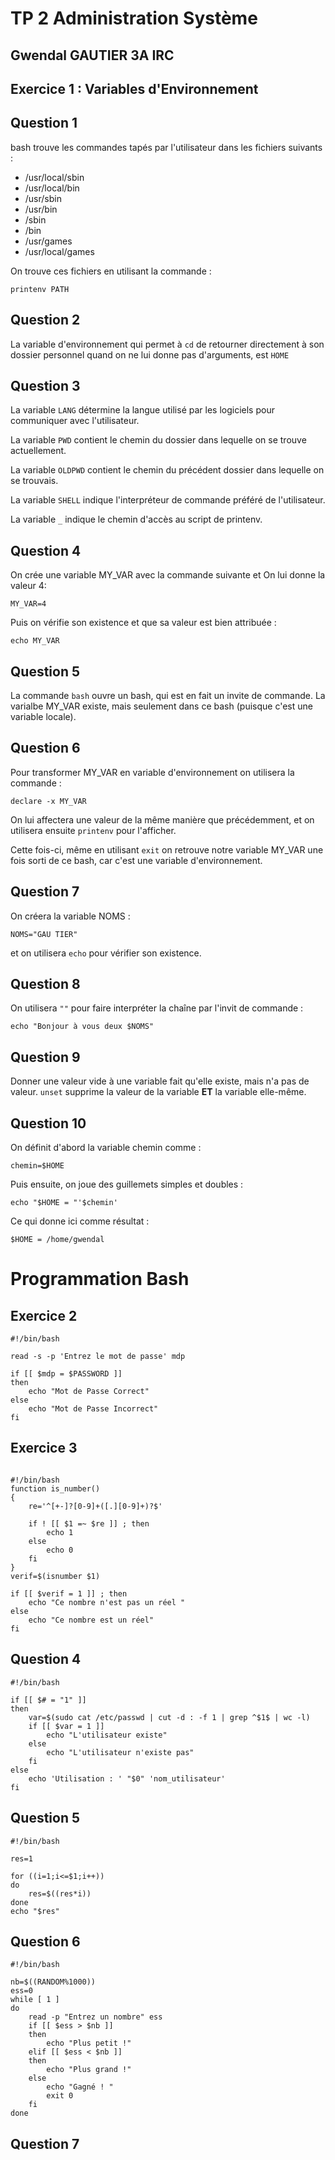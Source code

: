 # TP 2 Administration Système
## Gwendal GAUTIER 3A IRC

 ## Exercice 1 : Variables d'Environnement

 ## Question 1 
 bash trouve les commandes tapés par l'utilisateur dans les fichiers suivants : 
 * /usr/local/sbin
 * /usr/local/bin
 * /usr/sbin
 * /usr/bin
 * /sbin
 * /bin
 * /usr/games
 * /usr/local/games

 On trouve ces fichiers en utilisant la commande : 
 ```
 printenv PATH
 ```

 ## Question 2 
 La variable d'environnement qui permet à `cd` de retourner directement à son dossier personnel quand on ne lui donne pas d'arguments, est `HOME`

 ## Question 3 
 La variable `LANG` détermine la langue utilisé par les logiciels pour communiquer avec l'utilisateur.

 La variable `PWD` contient le chemin du dossier dans lequelle on se trouve actuellement.

 La variable `OLDPWD` contient le chemin du précédent dossier dans lequelle on se trouvais.

 La variable `SHELL` indique l'interpréteur de commande préféré de l'utilisateur.

 La variable `_` indique le chemin d'accès au script de printenv.

 ## Question 4 
 On crée une variable MY_VAR avec la commande suivante et On lui donne la valeur 4: 
```
MY_VAR=4
```
Puis on vérifie son existence et que sa valeur est bien attribuée : 
```
echo MY_VAR
```

## Question 5 
La commande `bash` ouvre un bash, qui est en fait un invite de commande. La varialbe MY_VAR existe, mais seulement dans ce bash (puisque c'est une variable locale). 

## Question 6 
Pour transformer MY_VAR en variable d'environnement  on utilisera la commande :
```
declare -x MY_VAR 
``` 
On lui affectera une valeur de la même manière que précédemment, et on utilisera ensuite `printenv` pour l'afficher. 

Cette fois-ci, même en utilisant `exit` on retrouve notre variable MY_VAR une fois sorti de ce bash, car c'est une variable d'environnement. 

## Question 7 
On créera la variable NOMS : 
```
NOMS="GAU TIER"
```
et on utilisera `echo` pour vérifier son existence.

## Question 8 
On utilisera `""` pour faire interpréter la chaîne par l'invit de commande : 
```
echo "Bonjour à vous deux $NOMS"
```
## Question 9
Donner une valeur vide à une variable fait qu'elle existe, mais n'a pas de valeur. `unset` supprime la valeur de la variable **ET** la variable elle-même.

## Question 10
On définit d'abord la variable chemin comme :
```
chemin=$HOME
```

Puis ensuite, on joue des guillemets simples et doubles : 
```
echo "$HOME = "'$chemin'
``` 
Ce qui donne ici comme résultat : 
```
$HOME = /home/gwendal
```

# Programmation Bash
## Exercice 2 
```
#!/bin/bash

read -s -p 'Entrez le mot de passe' mdp

if [[ $mdp = $PASSWORD ]]
then 
    echo "Mot de Passe Correct"
else 
    echo "Mot de Passe Incorrect"
fi
```
## Exercice 3 
```

#!/bin/bash
function is_number()
{
    re='^[+-]?[0-9]+([.][0-9]+)?$'

    if ! [[ $1 =~ $re ]] ; then
        echo 1 
    else
        echo 0
    fi
}
verif=$(isnumber $1)

if [[ $verif = 1 ]] ; then
    echo "Ce nombre n'est pas un réel "
else 
    echo "Ce nombre est un réel"
fi 
```

## Question 4 
```
#!/bin/bash

if [[ $# = "1" ]]
then 
    var=$(sudo cat /etc/passwd | cut -d : -f 1 | grep ^$1$ | wc -l)
    if [[ $var = 1 ]]
        echo "L'utilisateur existe"
    else
        echo "L'utilisateur n'existe pas"
    fi
else 
    echo 'Utilisation : ' "$0" 'nom_utilisateur'
fi
```
## Question 5 
```
#!/bin/bash

res=1

for ((i=1;i<=$1;i++))
do
    res=$((res*i))
done
echo "$res"
```
## Question 6 
```
#!/bin/bash

nb=$((RANDOM%1000))
ess=0
while [ 1 ]
do
    read -p "Entrez un nombre" ess
    if [[ $ess > $nb ]]
    then
        echo "Plus petit !"
    elif [[ $ess < $nb ]]
    then
        echo "Plus grand !"
    else
        echo "Gagné ! "
        exit 0
    fi
done
```
## Question 7 
```
```